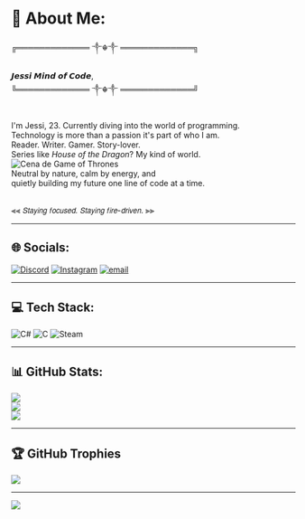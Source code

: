 # 💫 About Me:
╔═════════════ ༒☬༒ ═════════════╗  <br>                         
𝙅𝙚𝙨𝙨𝙞  𝙈𝙞𝙣𝙙 𝙤𝙛 𝘾𝙤𝙙𝙚, <br>
╚═════════════ ༒☬༒ ═════════════╝  <br><br>

I'm Jessi, 23. Currently diving into the world of programming.  <br>
Technology is more than a passion it's part of who I am.  <br>
Reader. Writer. Gamer. Story-lover.  <br>
Series like *House of the Dragon*? My kind of world.  <br>
![Cena de Game of Thrones](got.gif)  <br>
Neutral by nature, calm by energy, and  <br>
quietly building my future one line of code at a time.<br><br>

⫷⫷ 𝘚𝘵𝘢𝘺𝘪𝘯𝘨 𝘧𝘰𝘤𝘶𝘴𝘦𝘥. 𝘚𝘵𝘢𝘺𝘪𝘯𝘨 𝘧𝘪𝘳𝘦-𝘥𝘳𝘪𝘷𝘦𝘯. ⫸⫸<br>

---

## 🌐 Socials:
[![Discord](https://img.shields.io/badge/Discord-%237289DA.svg?logo=discord&logoColor=white)](https://discord.gg/https://discord.gg/D4A8yY7n) 
[![Instagram](https://img.shields.io/badge/Instagram-%23E4405F.svg?logo=Instagram&logoColor=white)](https://instagram.com/JeehCassol) 
[![email](https://img.shields.io/badge/Email-D14836?logo=gmail&logoColor=white)](mailto:neroxd1923@gmail.com) 

---

## 💻 Tech Stack:
![C#](https://img.shields.io/badge/c%23-%23239120.svg?style=flat&logo=csharp&logoColor=white) 
![C](https://img.shields.io/badge/c-%2300599C.svg?style=flat&logo=c&logoColor=white) 
![Steam](https://img.shields.io/badge/steam-%23000000.svg?style=flat&logo=steam&logoColor=white)

---

## 📊 GitHub Stats:
![](https://github-readme-stats.vercel.app/api?username=JessicaST88&theme=omni&hide_border=true&include_all_commits=true&count_private=true)<br/>
![](https://nirzak-streak-stats.vercel.app/?user=JessicaST88&theme=omni&hide_border=true)<br/>
![](https://github-readme-stats.vercel.app/api/top-langs/?username=JessicaST88&theme=omni&hide_border=true&include_all_commits=true&count_private=true&layout=compact)

---

## 🏆 GitHub Trophies
![](https://github-profile-trophy.vercel.app/?username=JessicaST88&theme=tokyonight&no-frame=false&no-bg=true&margin-w=4)

---

[![](https://visitcount.itsvg.in/api?id=JessicaST88&icon=0&color=0)](https://visitcount.itsvg.in)

<!-- Proudly created with GPRM ( https://gprm.itsvg.in ) -->
